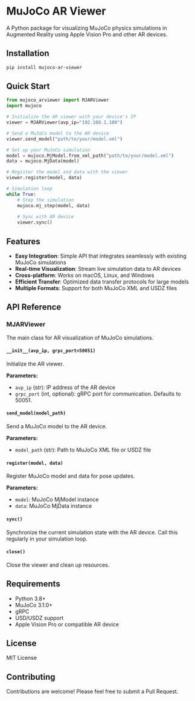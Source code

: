 # MuJoCo AR Viewer

A Python package for visualizing MuJoCo physics simulations in Augmented Reality using Apple Vision Pro and other AR devices.

## Installation

```bash
pip install mujoco-ar-viewer
```

## Quick Start

```python
from mujoco_arviewer import MJARViewer
import mujoco

# Initialize the AR viewer with your device's IP
viewer = MJARViewer(avp_ip="192.168.1.100")

# Send a MuJoCo model to the AR device
viewer.send_model("path/to/your/model.xml")

# Set up your MuJoCo simulation
model = mujoco.MjModel.from_xml_path("path/to/your/model.xml")
data = mujoco.MjData(model)

# Register the model and data with the viewer
viewer.register(model, data)

# Simulation loop
while True:
    # Step the simulation
    mujoco.mj_step(model, data)
    
    # Sync with AR device
    viewer.sync()
```

## Features

- **Easy Integration**: Simple API that integrates seamlessly with existing MuJoCo simulations
- **Real-time Visualization**: Stream live simulation data to AR devices
- **Cross-platform**: Works on macOS, Linux, and Windows
- **Efficient Transfer**: Optimized data transfer protocols for large models
- **Multiple Formats**: Support for both MuJoCo XML and USDZ files

## API Reference

### MJARViewer

The main class for AR visualization of MuJoCo simulations.

#### `__init__(avp_ip, grpc_port=50051)`

Initialize the AR viewer.

**Parameters:**
- `avp_ip` (str): IP address of the AR device
- `grpc_port` (int, optional): gRPC port for communication. Defaults to 50051.

#### `send_model(model_path)`

Send a MuJoCo model to the AR device.

**Parameters:**
- `model_path` (str): Path to MuJoCo XML file or USDZ file

#### `register(model, data)`

Register MuJoCo model and data for pose updates.

**Parameters:**
- `model`: MuJoCo MjModel instance
- `data`: MuJoCo MjData instance

#### `sync()`

Synchronize the current simulation state with the AR device. Call this regularly in your simulation loop.

#### `close()`

Close the viewer and clean up resources.

## Requirements

- Python 3.8+
- MuJoCo 3.1.0+
- gRPC
- USD/USDZ support
- Apple Vision Pro or compatible AR device

## License

MIT License

## Contributing

Contributions are welcome! Please feel free to submit a Pull Request.